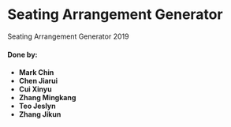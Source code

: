# Seating Arrangement Generator
Seating Arrangement Generator 2019

<h4>Done by:<h4>
<ul>
	<li>Mark Chin</li>
	<li>Chen Jiarui</li>
	<li>Cui Xinyu</li>
	<li>Zhang Mingkang</li>
	<li>Teo Jeslyn</li>
	<li>Zhang Jikun</li>
